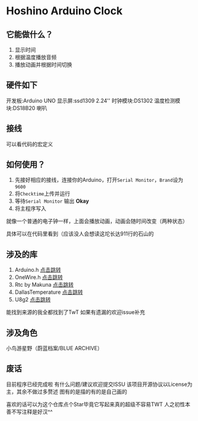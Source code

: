 # Hoshino Arduino Clock


它能做什么？
-
1. 显示时间
2. 根据温度播放音频
3. 播放动画并根据时间切换

硬件如下
-
开发板:Arduino UNO
显示屏:ssd1309 2.24''
时钟模块:DS1302
温度检测模块:DS18B20
喇叭

接线
-
可以看代码的宏定义

如何使用？
-
1. 先接好相应的接线，连接你的Arduino，打开`Serial Monitor`，`Brand`设为`9600`
2. 将`Checktime`上传并运行
3. 等待`Serial Monitor` 输出 **Okay**
4. 将主程序写入

就像一个普通的电子钟一样，上面会播放动画，动画会随时间改变（两种状态）

具体可以在代码里看到（应该没人会想读这坨长达911行的石山的

涉及的库
-
1. Arduino.h [点击跳转](https://github.com/arduino/ArduinoCore-avr)
2. OneWire.h [点击跳转](https://github.com/PaulStoffregen/OneWire)
3. Rtc by Makuna [点击跳转](https://github.com/Makuna/Rtc/wiki)
4. DallasTemperature [点击跳转](https://github.com/milesburton/Arduino-Temperature-Control-Library)
5. U8g2 [点击跳转](https://github.com/olikraus/u8g2)

能找到来源的我全都找到了TwT
如果有遗漏的欢迎issue补充

涉及角色
-
小鸟游星野（蔚蓝档案/BLUE ARCHIVE）

废话
-
目前程序已经完成啦
有什么问题/建议欢迎提交ISSU
该项目开源协议以License为主，其余不做过多赘述
图有的是描的有的是自己画的

喜欢的话可以为这个仓库点个Star毕竟它写起来真的超级不容易TWT
人之初性本善不写注释是好汉^^

